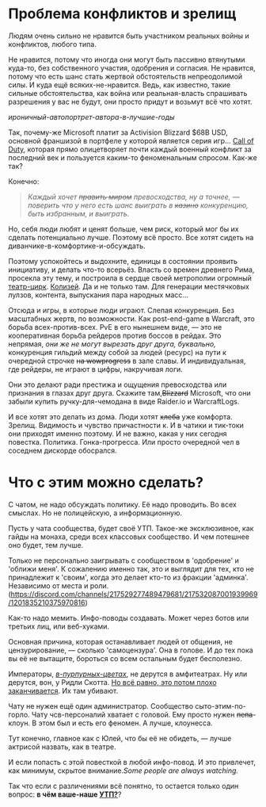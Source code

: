 # Проблема конфликтов и зрелищ

Людям очень сильно не нравится быть участником реальных войны и конфликтов, любого типа.

Не нравится, потому что иногда они могут быть пассивно втянутыми куда-то, без собственного участия, одобрения и согласия. Не нравится, потому что есть шанс стать жертвой обстоятельств непреодолимой силы. И куда ещё всяких-не-нравится. Ведь, как известно, такие сильные обстоятельства, как война или реальная-власть спрашивать разрешения у вас не будут, они просто придут и возьмут всё что хотят.

*ироничный-автопортрет-автора-в-лучшие-годы*

Так, почему-же Microsoft платит за Activision Blizzard $68B USD, основной франшизой в портфеле у которой является серия игр... [Call of Duty](https://www.activision.com), которая прямо олицетворяет почти каждый военный конфликт за последний век и пользуется каким-то феноменальным спросом. Как-же так?

Конечно:
> *Каждый хочет ~~править миром~~ превосходства, ну а точнее, — поверить что у него есть шанс выиграть в ~~казино~~ конкуренцию, быть избранным, и выиграть.*

Но, себя люди любят и ценят больше, чем риск, который мог бы их сделать потенциально лучше. Поэтому всё просто. Все хотят сидеть на диванчике-в-комфортике-и-обсуждать.

Поэтому успокойтесь и выдохните, единицы в состоянии проявить инициативу, и делать что-то всерьёз. Власть со времен древнего Рима, просекла эту тему, и построила в сердце своей метрополии огромный [театр-цирк](https://ru.wikipedia.org/wiki/Амфитеатр). [Колизей](https://ru.wikipedia.org/wiki/Колизей). Да и не только там. Для генерации местячковых лулзов, контента, выпускания пара народных масс...

Отсюда и игры, в которые люди играют. Слепая конкуренция. Без масштабных жертв, по возможности. Как post-end-game в Warcraft, это борьба всех-против-всех. PvE в его нынешнем виде, — это не кооперативная борьба рейдеров против боссов в рейдах. Это непрямая, *они же не могут вырезать друг друга, буквально,* конкуренция гильдий между собой за людей (ресурс) на пути к очередной строчке ~~на wowprogress~~ в зале славы. И индивидуальная, где рейдеры, не играют в цифры, накручивая логи. 

Они это делают ради престижа и ощущения превосходства или признания в глазах друг друга. Скажите там,~~Blizzard~~ Microsoft, что они забыли купить ручку-для-чемодана в виде Raider.io и WarcraftLogs.

И все хотят это делать из дома. Люди хотят ~~хлеба~~ уже комфорта. Зрелищ. Видимость и чувство причастности к. И в чатики и тик-токи они приходят именно поэтому. И не важно, какая у них сегодня повестка. Политика. Гонка-прогресса. Или просто очередной чел в соседнем дискорде обосрался.

# Что с этим можно сделать?

С чатом, не надо обсуждать политику. Её надо проводить. Во всех смыслах. Но не полицейскую, а информационную. 

Пусть у чата сообщества, будет своё УТП. Такое-же эксклюзивное, как гайды на монаха, среди всех классовых сообщество. И чем потешнее оно будет, тем лучше. 

Только не персонально заигрывать с сообществом в 'одобрение' и 'оближи меня'. К сожалению именно так, это и выглядит для тех, кто не принадлежит к 'своим', когда это делает кто-то из фракции 'админка'. Независимо от места и роли. (https://discord.com/channels/217529277489479681/217532087001939969/1201835210375970816)

Как-то надо мемить. Инфо-поводы создавать. Может через ботов или третьих лиц, или веб-хуками.

Основная причина, которая останавливает людей от общения, не цензурирование, — сколько 'самоцензура'.
Она в голове. И до тех пока вы её не вытащите, бороться со всем остальным будет бесполезно.

Императоры, [*в-пурпурных-цветах*](https://ru.wikipedia.org/wiki/Багряница), не дерутся в амфитеатрах. Ну или дерутся, вон, у Ридли Скотта. [Но всё равно, это потом плохо заканчивается](https://youtu.be/jPxerGBlN-U?t=188). Их там убивают.

Чату не нужен ещё один администратор. Сообщество сыто-этим-по-горло. Чату чсв-персоналий хватает с головой. Ему просто нужен ~~пепа~~-клоун. В этом был и есть его феномен. А лучше, клоунесса. 

Тут конечно, главное как с Юлей, что бы её не обидеть, — лучше актрисой назвать, как в театре.

И если попасть с этой повесткой в любой инфо-повод. И это привлечет, как минимум, скрытое внимание.*Some people are always watching.*

Так что если с различениями всё понятно, то остается только один вопрос: **в чём ваше-наше [УТП?](https://ru.wikipedia.org/wiki/Уникальное_торговое_предложение)**?



